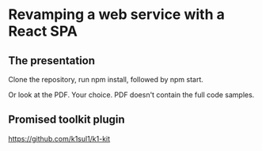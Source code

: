 # Revamping a web service with a React SPA
## The presentation

Clone the repository, run npm install, followed by npm start.

Or look at the PDF. Your choice. PDF doesn't contain the full code samples.

## Promised toolkit plugin

https://github.com/k1sul1/k1-kit
